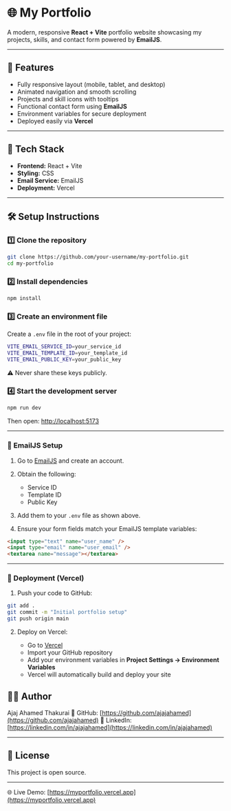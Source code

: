 # 🌐 My Portfolio

A modern, responsive **React + Vite** portfolio website showcasing my projects, skills, and contact form powered by **EmailJS**.

---

## 🚀 Features

* Fully responsive layout (mobile, tablet, and desktop)
* Animated navigation and smooth scrolling
* Projects and skill icons with tooltips
* Functional contact form using **EmailJS**
* Environment variables for secure deployment
* Deployed easily via **Vercel**

---

## 🧩 Tech Stack

* **Frontend:** React + Vite
* **Styling:** CSS
* **Email Service:** EmailJS
* **Deployment:** Vercel

---

## 🛠️ Setup Instructions

### 1️⃣ Clone the repository

```bash
git clone https://github.com/your-username/my-portfolio.git
cd my-portfolio
```

### 2️⃣ Install dependencies

```bash
npm install
```

### 3️⃣ Create an environment file

Create a `.env` file in the root of your project:

```bash
VITE_EMAIL_SERVICE_ID=your_service_id
VITE_EMAIL_TEMPLATE_ID=your_template_id
VITE_EMAIL_PUBLIC_KEY=your_public_key
```

⚠️ Never share these keys publicly.

### 4️⃣ Start the development server

```bash
npm run dev
```

Then open: [http://localhost:5173](http://localhost:5173)

---

### 📧 EmailJS Setup

1. Go to [EmailJS](https://www.emailjs.com/) and create an account.
2. Obtain the following:

   * Service ID
   * Template ID
   * Public Key
3. Add them to your `.env` file as shown above.
4. Ensure your form fields match your EmailJS template variables:

```html
<input type="text" name="user_name" />
<input type="email" name="user_email" />
<textarea name="message"></textarea>
```

---

### 🚀 Deployment (Vercel)

1. Push your code to GitHub:

```bash
git add .
git commit -m "Initial portfolio setup"
git push origin main
```

2. Deploy on Vercel:

   * Go to [Vercel](https://vercel.com)
   * Import your GitHub repository
   * Add your environment variables in **Project Settings → Environment Variables**
   * Vercel will automatically build and deploy your site



## 🧑‍💻 Author

Ajaj Ahamed Thakurai
🔗 GitHub: [https://github.com/ajajahamed](https://github.com/ajajahamed)
🔗 LinkedIn: [https://linkedin.com/in/ajajahamed](https://linkedin.com/in/ajajahamed)

---

## 🪪 License

This project is open source.

---

🌐 Live Demo: [https://myportfolio.vercel.app](https://myportfolio.vercel.app)
